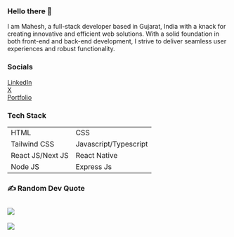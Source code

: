 ### Hello there 👋
I am Mahesh, a full-stack developer based in Gujarat, India with a knack for creating innovative and efficient web solutions. With a solid foundation in both front-end and back-end development, I strive to deliver seamless user experiences and robust functionality.<br>

### Socials
[LinkedIn](https://www.linkedin.com/in/mahesh-odedara-392257239/) <br>
[X](https://x.com/thesnowcodes) <br>
[Portfolio](https://maheshodedara.vercel.app)

### Tech Stack

<table>
  <tbody>
    <tr>
      <td>HTML</td>
      <td>CSS</td>
    </tr>
    <tr>
      <td>Tailwind CSS</td>
      <td>Javascript/Typescript</td>
    </tr>
    <tr>
      <td>React JS/Next JS</td>
      <td>React Native</td>
    </tr>
     <tr>
      <td>Node JS</td>
      <td>Express Js</td>
    </tr>
  </tbody>
  </table>

### ✍️ Random Dev Quote
![](https://quotes-github-readme.vercel.app/api?type=horizontal&theme=tokyonight)
---
[![](https://visitcount.itsvg.in/api?id=mahesh-143&icon=6&color=6)](https://visitcount.itsvg.in)

<!-- Proudly created with GPRM ( https://gprm.itsvg.in ) -->
